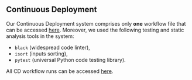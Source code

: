 ## Continuous Deployment
Our Continuous Deployment system comprises only **one** workflow file that can be accessed [here](https://github.com/SWP2025/schedule-builder-backend/blob/main/.github/workflows/test-and-build.yml).
Moreover, we used the following testing and static analysis tools in the system:
- `black` (widespread code linter),
- `isort` (inputs sorting),
- `pytest` (universal Python code testing library).

All CD workflow runs can be accessed [here](https://github.com/SWP2025/schedule-builder-backend/actions).
